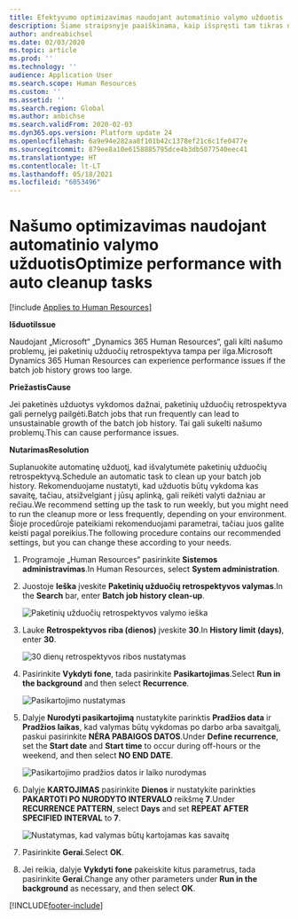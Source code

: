 ```yaml
---
title: Efektyvumo optimizavimas naudojant automatinio valymo užduotis
description: Šiame straipsnyje paaiškinama, kaip išspręsti tam tikras našumo problemas naudojant „Microsoft Dynamics 365 Human Resources“, valant paketinių užduočių retrospektyvą.
author: andreabichsel
ms.date: 02/03/2020
ms.topic: article
ms.prod: ''
ms.technology: ''
audience: Application User
ms.search.scope: Human Resources
ms.custom: ''
ms.assetid: ''
ms.search.region: Global
ms.author: anbichse
ms.search.validFrom: 2020-02-03
ms.dyn365.ops.version: Platform update 24
ms.openlocfilehash: 6a9e94e282aa8f101b42c1378ef21c6c1fe0477e
ms.sourcegitcommit: 879ee8a10e6158885795dce4b3db5077540eec41
ms.translationtype: HT
ms.contentlocale: lt-LT
ms.lasthandoff: 05/18/2021
ms.locfileid: "6053496"
---
```

# <a name="optimize-performance-with-auto-cleanup-tasks"></a><span data-ttu-id="f4a10-103">Našumo optimizavimas naudojant automatinio valymo užduotis</span><span class="sxs-lookup"><span data-stu-id="f4a10-103">Optimize performance with auto cleanup tasks</span></span>

[!include [Applies to Human Resources](../includes/applies-to-hr.md)]

<span data-ttu-id="f4a10-104">**Išduoti**</span><span class="sxs-lookup"><span data-stu-id="f4a10-104">**Issue**</span></span>

<span data-ttu-id="f4a10-105">Naudojant „Microsoft“ „Dynamics 365 Human Resources“, gali kilti našumo problemų, jei paketinių užduočių retrospektyva tampa per ilga.</span><span class="sxs-lookup"><span data-stu-id="f4a10-105">Microsoft Dynamics 365 Human Resources can experience performance issues if the batch job history grows too large.</span></span>

<span data-ttu-id="f4a10-106">**Priežastis**</span><span class="sxs-lookup"><span data-stu-id="f4a10-106">**Cause**</span></span>

<span data-ttu-id="f4a10-107">Jei paketinės užduotys vykdomos dažnai, paketinių užduočių retrospektyva gali pernelyg pailgėti.</span><span class="sxs-lookup"><span data-stu-id="f4a10-107">Batch jobs that run frequently can lead to unsustainable growth of the batch job history.</span></span> <span data-ttu-id="f4a10-108">Tai gali sukelti našumo problemų.</span><span class="sxs-lookup"><span data-stu-id="f4a10-108">This can cause performance issues.</span></span> 

<span data-ttu-id="f4a10-109">**Nutarimas**</span><span class="sxs-lookup"><span data-stu-id="f4a10-109">**Resolution**</span></span>

<span data-ttu-id="f4a10-110">Suplanuokite automatinę užduotį, kad išvalytumėte paketinių užduočių retrospektyvą.</span><span class="sxs-lookup"><span data-stu-id="f4a10-110">Schedule an automatic task to clean up your batch job history.</span></span> <span data-ttu-id="f4a10-111">Rekomenduojame nustatyti, kad užduotis būtų vykdoma kas savaitę, tačiau, atsižvelgiant į jūsų aplinką, gali reikėti valyti dažniau ar rečiau.</span><span class="sxs-lookup"><span data-stu-id="f4a10-111">We recommend setting up the task to run weekly, but you might need to run the cleanup more or less frequently, depending on your environment.</span></span> <span data-ttu-id="f4a10-112">Šioje procedūroje pateikiami rekomenduojami parametrai, tačiau juos galite keisti pagal poreikius.</span><span class="sxs-lookup"><span data-stu-id="f4a10-112">The following procedure contains our recommended settings, but you can change these according to your needs.</span></span>

1. <span data-ttu-id="f4a10-113">Programoje „Human Resources“ pasirinkite **Sistemos administravimas**.</span><span class="sxs-lookup"><span data-stu-id="f4a10-113">In Human Resources, select **System administration**.</span></span>

2. <span data-ttu-id="f4a10-114">Juostoje **Ieška** įveskite **Paketinių užduočių retrospektyvos valymas**.</span><span class="sxs-lookup"><span data-stu-id="f4a10-114">In the **Search** bar, enter **Batch job history clean-up**.</span></span>

   ![Paketinių užduočių retrospektyvos valymo ieška](media/talent-batch-history-cleanup-search-bar.png)

3. <span data-ttu-id="f4a10-116">Lauke **Retrospektyvos riba (dienos)** įveskite **30**.</span><span class="sxs-lookup"><span data-stu-id="f4a10-116">In **History limit (days)**, enter **30**.</span></span>

   ![30 dienų retrospektyvos ribos nustatymas](media/talent-batch-history-cleanup-history-limit.png)

4. <span data-ttu-id="f4a10-118">Pasirinkite **Vykdyti fone**, tada pasirinkite **Pasikartojimas**.</span><span class="sxs-lookup"><span data-stu-id="f4a10-118">Select **Run in the background** and then select **Recurrence**.</span></span>

   ![Pasikartojimo nustatymas](media/talent-batch-history-cleanup-recurrence.png)

5. <span data-ttu-id="f4a10-120">Dalyje **Nurodyti pasikartojimą** nustatykite parinktis **Pradžios data** ir **Pradžios laikas**, kad valymas būtų vykdomas po darbo arba savaitgalį, paskui pasirinkite **NĖRA PABAIGOS DATOS**.</span><span class="sxs-lookup"><span data-stu-id="f4a10-120">Under **Define recurrence**, set the **Start date** and **Start time** to occur during off-hours or the weekend, and then select **NO END DATE**.</span></span> 

   ![Pasikartojimo pradžios datos ir laiko nurodymas](media/talent-batch-history-cleanup-define-recurrence.png)

6. <span data-ttu-id="f4a10-122">Dalyje **KARTOJIMAS** pasirinkite **Dienos** ir nustatykite parinkties **PAKARTOTI PO NURODYTO INTERVALO** reikšmę **7**.</span><span class="sxs-lookup"><span data-stu-id="f4a10-122">Under **RECURRENCE PATTERN**, select **Days** and set **REPEAT AFTER SPECIFIED INTERVAL** to **7**.</span></span>

   ![Nustatymas, kad valymas būtų kartojamas kas savaitę](media/talent-batch-history-cleanup-recurrence-pattern.png)

7. <span data-ttu-id="f4a10-124">Pasirinkite **Gerai**.</span><span class="sxs-lookup"><span data-stu-id="f4a10-124">Select **OK**.</span></span>

8. <span data-ttu-id="f4a10-125">Jei reikia, dalyje **Vykdyti fone** pakeiskite kitus parametrus, tada pasirinkite **Gerai**.</span><span class="sxs-lookup"><span data-stu-id="f4a10-125">Change any other parameters under **Run in the background** as necessary, and then select **OK**.</span></span>



[!INCLUDE[footer-include](../includes/footer-banner.md)]